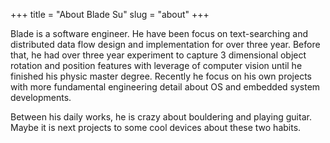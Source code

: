 +++
title = "About Blade Su"
slug = "about"
+++

Blade is a software engineer. 
He have been focus on text-searching and distributed data flow design and implementation for over three year. 
Before that, he had over three year experiment to capture 3 dimensional object rotation and position features with leverage of computer vision until he finished his physic master degree. Recently he focus on his own projects with more fundamental engineering detail about OS and embedded system developments.

Between his daily works, he is crazy about bouldering and playing guitar. Maybe it is next projects to some cool devices about these two habits.